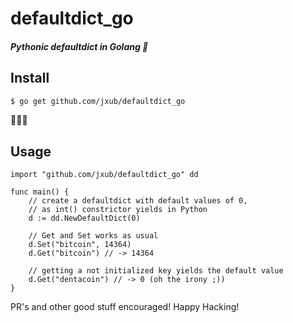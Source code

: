 # defaultdict_go
##### Pythonic defaultdict in Golang :metal:

## Install

```zsh
$ go get github.com/jxub/defaultdict_go
```
:tada::shit::fire:

## Usage

```golang
import "github.com/jxub/defaultdict_go" dd

func main() {
    // create a defaultdict with default values of 0,
    // as int() constrictor yields in Python
    d := dd.NewDefaultDict(0)

    // Get and Set works as usual
    d.Set("bitcoin", 14364)
    d.Get("bitcoin") // -> 14364
    
    // getting a not initialized key yields the default value
    d.Get("dentacoin") // -> 0 (oh the irony ;))
}
```

PR's and other good stuff encouraged! Happy Hacking!
